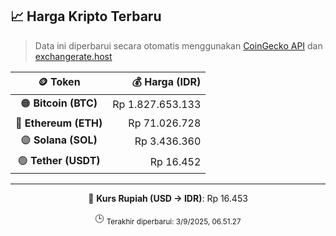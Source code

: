 

<!-- HARGA_KRIPTO -->
## 📈 Harga Kripto Terbaru

> Data ini diperbarui secara otomatis menggunakan [CoinGecko API](https://www.coingecko.com/) dan [exchangerate.host](https://exchangerate.host/)

<div align="center">

| 🪙 Token | 💰 Harga (IDR) |
|:------:|---------------:|
| 🟠 **Bitcoin (BTC)**   | Rp 1.827.653.133 |
| 🔵 **Ethereum (ETH)**  | Rp 71.026.728 |
| 🟣 **Solana (SOL)**    | Rp 3.436.360 |
| 🟢 **Tether (USDT)**   | Rp 16.452 |

---

💱 **Kurs Rupiah (USD → IDR)**: Rp 16.453

🕒 <sub>Terakhir diperbarui: 3/9/2025, 06.51.27</sub>

</div>
<!-- /HARGA_KRIPTO -->